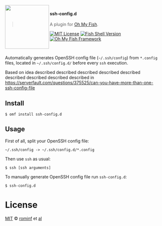 <img src="https://cdn.rawgit.com/oh-my-fish/oh-my-fish/e4f1c2e0219a17e2c748b824004c8d0b38055c16/docs/logo.svg" align="left" width="144px" height="144px"/>

#### ssh-config.d
> A plugin for [Oh My Fish][omf-link].

[![MIT License](https://img.shields.io/badge/license-MIT-007EC7.svg?style=flat-square)](/LICENSE)
[![Fish Shell Version](https://img.shields.io/badge/fish-v2.2.0-007EC7.svg?style=flat-square)](http://fishshell.com)
[![Oh My Fish Framework](https://img.shields.io/badge/Oh%20My%20Fish-Framework-007EC7.svg?style=flat-square)](https://www.github.com/oh-my-fish/oh-my-fish)

<br/>

Automatically generates OpenSSH config file (`~/.ssh/config`) from `*.config` files, located in `~/.ssh/config.d/` before every `ssh` execution.

Based on idea described described described described described described described described described in https://serverfault.com/questions/375525/can-you-have-more-than-one-ssh-config-file

## Install

```fish
$ omf install ssh-config.d
```


## Usage

First of all, split your OpenSSH config file:
```
~/.ssh/config -> ~/.ssh/config.d/*.config
```

Then use `ssh` as usual:

```fish
$ ssh [ssh arguments]
```

To manually generate OpenSSH config file run `ssh-config.d`:

```fish
$ ssh-config.d
```

# License

[MIT][mit] © [rominf][author] et [al][contributors]


[mit]:            http://opensource.org/licenses/MIT
[author]:         http://github.com/{{USER}}
[contributors]:   https://github.com/{{USER}}/pkg-ssh-config.d/graphs/contributors
[omf-link]:       https://www.github.com/oh-my-fish/oh-my-fish

[license-badge]:  https://img.shields.io/badge/license-MIT-007EC7.svg?style=flat-square
